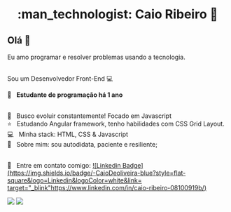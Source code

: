 <h1 align="center"> :man_technologist: Caio Ribeiro  🚀</h1>
 
## Olá 👋
Eu amo programar e resolver problemas usando a tecnologia.

<br/> Sou um Desenvolvedor Front-End :computer:

 :rocket:  &nbsp; **Estudante de programação há 1 ano**
 
 <br/> :purple_heart: &nbsp; Busco evoluir constantemente! Focado em Javascript
 <br/> :star: &nbsp; Estudando Angular framework, tenho habilidades com CSS Grid Layout.
 <br/> :computer: &nbsp; Minha stack: HTML, CSS & Javascript
 <br/> 💬  &nbsp; Sobre mim: sou autodidata, paciente e resiliente; 

 <br/> :email: &nbsp; Entre em contato comigo: [![Linkedin Badge](https://img.shields.io/badge/-CaioDeoliveira-blue?style=flat-square&logo=Linkedin&logoColor=white&link= target="_blink"https://www.linkedin.com/in/caio-ribeiro-08100919b/)](https://www.linkedin.com/in/caio-ribeiro-08100919b/) 

<div>
  <img src="https://github-readme-stats.vercel.app/api?username=CaioDeOliveira&show_icons=true&theme=midnight-purple"/>
  <img align="top"src="https://github-readme-stats.vercel.app/api/top-langs/?username=CaioDeOliveira&layout=compact&hide=shell&theme=midnight-purple"/>
</div>






